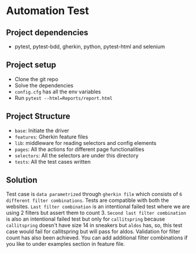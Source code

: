 # Automation Test

## Project dependencies
- pytest, pytest-bdd, gherkin, python, pytest-html and selenium

## Project setup
- Clone the git repo
- Solve the dependencies
- `config.cfg` has all the env variables
- Run `pytest --html=Reports/report.html`

## Project Structure
- `base`: Initiate the driver
- `features`: Gherkin feature files
- `lib`: middleware for reading selectors and config elements
- `pages`: All the actions for different page functionalities
- `selectors`: All the selectors are under this directory
- `tests`: All the test cases written

## Solution
Test case is `data parametrized` through `gherkin file` which consists of `6 different filter combinations`. Tests are
compatible with both the websites. `Last filter combination` is an intentional failed test where we are using 2 filters
but assert them to count 3. `Second last filter combination` is also an intentional failed test but only for `callitspring`
because `callitspring` doesn't have size 14 in sneakers but `aldos` has, so, this test case would fail for callitspring but
will pass for aldos. Validation for filter count has also been achieved. You can add additional filter combinations if
you like to under examples section in feature file.


